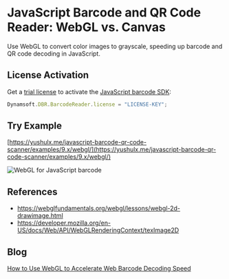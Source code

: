 # JavaScript Barcode and QR Code Reader: WebGL vs. Canvas
Use WebGL to convert color images to grayscale, speeding up barcode and QR code decoding in JavaScript.

## License Activation
Get a [trial license](https://www.dynamsoft.com/customer/license/trialLicense?product=dbr) to activate the [JavaScript barcode SDK](https://www.dynamsoft.com/barcode-reader/sdk-javascript/):

```javascript
Dynamsoft.DBR.BarcodeReader.license = "LICENSE-KEY";
```

## Try Example
[https://yushulx.me/javascript-barcode-qr-code-scanner/examples/9.x/webgl/](https://yushulx.me/javascript-barcode-qr-code-scanner/examples/9.x/webgl/)

![WebGL for JavaScript barcode](https://www.dynamsoft.com/codepool/wp-content/uploads/2020/07/webgl-javascript-barcode.png)

## References
- https://webglfundamentals.org/webgl/lessons/webgl-2d-drawimage.html
- https://developer.mozilla.org/en-US/docs/Web/API/WebGLRenderingContext/texImage2D

## Blog
[How to Use WebGL to Accelerate Web Barcode Decoding Speed](https://www.dynamsoft.com/codepool/webgl-accelerate-web-barcode-decoding-speed.html)
